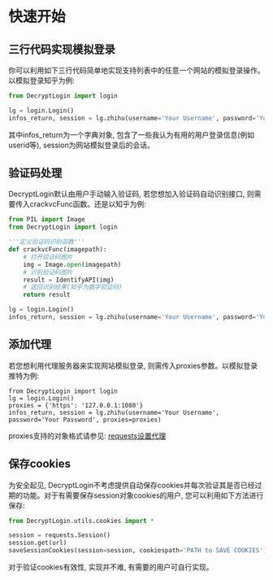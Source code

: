 # 快速开始

## 三行代码实现模拟登录
你可以利用如下三行代码简单地实现支持列表中的任意一个网站的模拟登录操作。以模拟登录知乎为例:
```python
from DecryptLogin import login

lg = login.Login()
infos_return, session = lg.zhihu(username='Your Username', password='Your Password')
```
其中infos_return为一个字典对象, 包含了一些我认为有用的用户登录信息(例如userid等), session为网站模拟登录后的会话。

## 验证码处理
DecryptLogin默认由用户手动输入验证码, 若您想加入验证码自动识别接口, 则需要传入crackvcFunc函数。还是以知乎为例:
```python
from PIL import Image
from DecryptLogin import login

'''定义验证码识别函数'''
def crackvcFunc(imagepath):
	# 打开验证码图片
	img = Image.open(imagepath)
	# 识别验证码图片
	result = IdentifyAPI(img)
	# 返回识别结果(知乎为数字验证码)
	return result

lg = login.Login()
infos_return, session = lg.zhihu(username='Your Username', password='Your Password', crackvcFunc=crackvcFunc)
```

## 添加代理
若您想利用代理服务器来实现网站模拟登录, 则需传入proxies参数。以模拟登录推特为例:
```
from DecryptLogin import login
lg = login.Login()
proxies = {'https': '127.0.0.1:1080'}
infos_return, session = lg.zhihu(username='Your Username', password='Your Password', proxies=proxies)
```
proxies支持的对象格式请参见: [requests设置代理](https://requests.readthedocs.io/en/master/user/advanced/#proxies)

## 保存cookies
为安全起见, DecryptLogin不考虑提供自动保存cookies并每次验证其是否已经过期的功能。对于有需要保存session对象cookies的用户, 
您可以利用如下方法进行保存:
```python
from DecryptLogin.utils.cookies import *

session = requests.Session()
session.get(url)
saveSessionCookies(session=session, cookiespath='PATH to SAVE COOKIES')
```
对于验证cookies有效性, 实现并不难, 有需要的用户可自行实现。